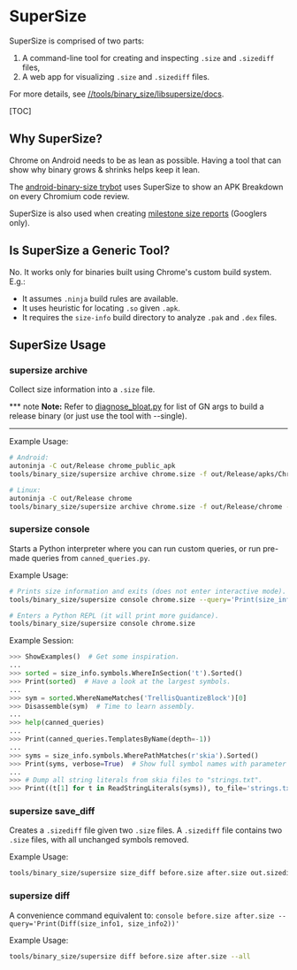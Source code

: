 # SuperSize

SuperSize is comprised of two parts:

1. A command-line tool for creating and inspecting `.size` and `.sizediff` files,
2. A web app for visualizing `.size` and `.sizediff` files.

For more details, see [//tools/binary_size/libsupersize/docs].

[//tools/binary_size/libsupersize/docs]: /tools/binary_size/libsupersize/docs

[TOC]

## Why SuperSize?

Chrome on Android needs to be as lean as possible. Having a tool that can show
why binary grows & shrinks helps keep it lean.

The [android-binary-size trybot] uses SuperSize to show an APK Breakdown on
every Chromium code review.

SuperSize is also used when creating [milestone size reports] (Googlers only).

[android-binary-size trybot]: /docs/speed/binary_size/android_binary_size_trybot.md
[milestone size reports]: https://goto.google.com/chromemilestonesizes

## Is SuperSize a Generic Tool?

No. It works only for binaries built using Chrome's custom build system. E.g.:

 * It assumes `.ninja` build rules are available.
 * It uses heuristic for locating `.so` given `.apk`.
 * It requires the `size-info` build directory to analyze `.pak` and `.dex`
   files.

## SuperSize Usage

### supersize archive

Collect size information into a `.size` file.

*** note
**Note:** Refer to
[diagnose_bloat.py](https://cs.chromium.org/search/?q=file:diagnose_bloat.py+gn_args)
for list of GN args to build a release binary (or just use the tool with --single).
***

Example Usage:

```bash
# Android:
autoninja -C out/Release chrome_public_apk
tools/binary_size/supersize archive chrome.size -f out/Release/apks/ChromePublic.apk -v

# Linux:
autoninja -C out/Release chrome
tools/binary_size/supersize archive chrome.size -f out/Release/chrome -v
```

### supersize console

Starts a Python interpreter where you can run custom queries, or run pre-made
queries from `canned_queries.py`.

Example Usage:

```bash
# Prints size information and exits (does not enter interactive mode).
tools/binary_size/supersize console chrome.size --query='Print(size_info)'

# Enters a Python REPL (it will print more guidance).
tools/binary_size/supersize console chrome.size
```

Example Session:

```python
>>> ShowExamples()  # Get some inspiration.
...
>>> sorted = size_info.symbols.WhereInSection('t').Sorted()
>>> Print(sorted)  # Have a look at the largest symbols.
...
>>> sym = sorted.WhereNameMatches('TrellisQuantizeBlock')[0]
>>> Disassemble(sym)  # Time to learn assembly.
...
>>> help(canned_queries)
...
>>> Print(canned_queries.TemplatesByName(depth=-1))
...
>>> syms = size_info.symbols.WherePathMatches(r'skia').Sorted()
>>> Print(syms, verbose=True)  # Show full symbol names with parameter types.
...
>>> # Dump all string literals from skia files to "strings.txt".
>>> Print((t[1] for t in ReadStringLiterals(syms)), to_file='strings.txt')
```

### supersize save_diff

Creates a `.sizediff` file given two `.size` files. A `.sizediff` file contains
two `.size` files, with all unchanged symbols removed.

Example Usage:

```bash
tools/binary_size/supersize size_diff before.size after.size out.sizediff
```

### supersize diff

A convenience command equivalent to:
`console before.size after.size --query='Print(Diff(size_info1, size_info2))'`

Example Usage:

```bash
tools/binary_size/supersize diff before.size after.size --all
```
